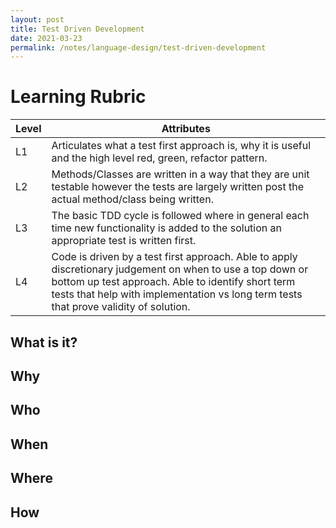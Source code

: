 ```yaml
---
layout: post
title: Test Driven Development
date: 2021-03-23
permalink: /notes/language-design/test-driven-development
---
```


# Learning Rubric

| Level | Attributes |
| ----- | ---------- |
| L1	| Articulates what a test first approach is, why it is useful and the high level red, green, refactor pattern. |
| L2	| Methods/Classes are written in a way that they are unit testable however the tests are largely written post the actual method/class being written. |
| L3	| 	The basic TDD cycle is followed where in general each time new functionality is added to the solution an appropriate test is written first.  |
| L4	| Code is driven by a test first approach. Able to apply discretionary judgement on when to use a top down or bottom up test approach. Able to identify short term tests that help with implementation vs long term tests that prove validity of solution. |

## What is it?

## Why

## Who

## When

## Where

## How
